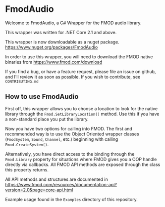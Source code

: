 # FmodAudio

Welcome to FmodAudio, a C# Wrapper for the FMOD audio library.

This wrapper was written for .NET Core 2.1 and above.

This wrapper is now downloadable as a nuget package. https://www.nuget.org/packages/FmodAudio

In order to use this wrapper, you will need to download the FMOD native binaries from https://www.fmod.com/download

If you find a bug, or have a feature request, please file an issue on github, and I'll review it as soon as possible. If you wish to contribute, see `CONTRIBUTING.md`

How to use FmodAudio
--------------------
First off, this wrapper allows you to choose a location to look for the native library through the `Fmod.SetLibraryLocation()` method.
Use this if you have a non-standard place you put the library.

Now you have two options for calling into FMOD. The first and recommended way is to use the Object Oriented wrapper classes (`FmodSystem`, `Sound`, `Channel`, etc.) beginning with calling `Fmod.CreateSystem()`.

 Alternatively, you have direct access to the binding through the `Fmod.Library` property for situations where FMOD gives you a OOP handle directly via callbacks. All FMOD API methods are exposed through the class this property returns.

 All API methods and structures are documented in https://www.fmod.com/resources/documentation-api?version=2.0&page=core-api.html

 Example usage found in the `Examples` directory of this repository.